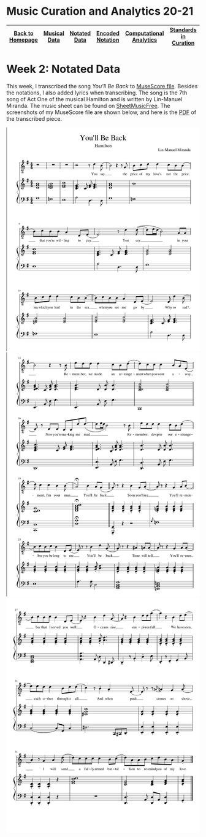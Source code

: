 # Music Curation and Analytics 20-21

| [Back to Homepage](https://github.com/chenjcharlotte/MCA-2020/blob/master/README.md) | [Musical Data](https://github.com/chenjcharlotte/MCA-2020/blob/master/weeklyTasks/week1.md) | [Notated Data](https://github.com/chenjcharlotte/MCA-2020/blob/master/weeklyTasks/week2.md) | [Encoded Notation](https://github.com/chenjcharlotte/MCA-2020/blob/master/weeklyTasks/week3.md) | [Computational Analytics](https://github.com/chenjcharlotte/MCA-2020/blob/master/weeklyTasks/week4.md) | [Standards in Curation](https://github.com/chenjcharlotte/MCA-2020/blob/master/weeklyTasks/week5.md) |
|---|---|---|---|---|---|

# Week 2: Notated Data 

This week, I transcribed the song *You'll Be Back* to [MuseScore file](https://github.com/chenjcharlotte/MCA-2020/blob/master/data/You'll_Be_Back.mscz). Besides the notations, I also added lyrics when transcribing. The song is the 7th song of Act One of the musical Hamilton and is written by Lin-Manuel Miranda. 
The music sheet can be found on [SheetMusicFree](https://sheetmusic-free.com/youll-be-back-sheet-music-hamilton/). 
The screenshots of my MuseScore file are shown below, and here is the [PDF](https://github.com/chenjcharlotte/MCA-2020/blob/master/data/You'll_Be_Back.pdf) of the transcribed piece. 

<p align="center">
<img src="https://github.com/chenjcharlotte/MCA-2020/blob/master/images/week2MSpage1.png" width="600">
<img src="https://github.com/chenjcharlotte/MCA-2020/blob/master/images/week2MSpage2.png" width="600">
<img src="https://github.com/chenjcharlotte/MCA-2020/blob/master/images/week2MSpage3.png" width="600">
</p>
